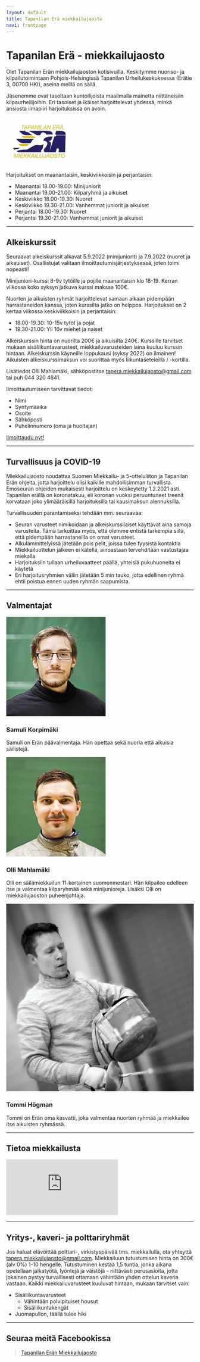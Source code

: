 ```yaml
---
layout: default
title: Tapanilan Erä miekkailujaosto
navi: frontpage
---
```


# Tapanilan Erä - miekkailujaosto

Olet Tapanilan Erän miekkailujaoston kotisivuilla. Keskitymme nuoriso- ja kilpailutoimintaan Pohjois-Helsingissä Tapanilan Urheilukeskuksessa (Erätie 3, 00700 HKI), aseina meillä on säilä.

Jäsenemme ovat tasoltaan kuntoilijoista maailmalla mainetta niittäneisiin kilpaurheilijoihin. Eri tasoiset ja ikäiset harjoittelevat yhdessä, minkä ansiosta ilmapiiri harjoituksissa on avoin.

<img id="logo" src="img/logo_era.jpg">

Harjoitukset on maanantaisin, keskiviikkoisin ja perjantaisin:

- Maanantai 18.00-19.00: Minijuniorit
- Maanantai 19.00-21.00: Kilparyhmä ja aikuiset
- Keskiviikko 18.00-19.30: Nuoret
- Keskiviikko 19.30-21.00: Vanhemmat juniorit ja aikuiset
- Perjantai 18.00-19.30: Nuoret
- Perjantai 19.30-21.00: Vanhemmat juniorit ja aikuiset

<hr>

## Alkeiskurssit

Seuraavat alkeiskurssit alkavat 5.9.2022 (minijuniorit) ja 7.9.2022 (nuoret ja aikauiset). Osallistujat valitaan ilmoittautumisjärjestyksessä, joten toimi nopeasti!

Minijuniori-kurssi 8-9v tytöille ja pojille maanantaisin klo 18-19. Kerran viikossa koko syksyn jatkuva kurssi maksaa 100€.

Nuorten ja aikuisten ryhmät harjoittelevat samaan aikaan pidempään harrastaneiden kanssa, joten kurssilta jatko on helppoa. Harjoitukset on 2 kertaa viikossa keskiviikkoisin ja perjantaisin:

- 18.00-19.30: 10-15v tytöt ja pojat
- 19.30-21.00: Yli 16v miehet ja naiset

Alkeiskurssin hinta on nuorilta 200€ ja aikuisilta 240€. Kurssille tarvitset mukaan sisäliikuntavarusteet, miekkailuvarusteiden laina kuuluu kurssin hintaan. Alkeiskurssin käyneille loppukausi (syksy 2022) on ilmainen! Aikuisten alkeiskurssimaksun voi suorittaa myös liikuntaseteleillä / -kortilla.

Lisätiedot Olli Mahlamäki, sähköpostitse [tapera.miekkailujaosto@gmail.com](mailto:tapera.miekkailujaosto@gmail.com) tai puh 044 320 4841.

Ilmoittautumiseen tarvittavat tiedot:

- Nimi
- Syntymäaika
- Osoite
- Sähköposti
- Puhelinnumero (oma ja huoltajan)

<a href="https://forms.gle/h1d9gqrLmYkd1Ew49" class="register-button" role="button">Ilmoittaudu nyt!</a>

<hr>

## Turvallisuus ja COVID-19

Miekkailujaosto noudattaa Suomen Miekkailu- ja 5-otteluliiton ja Tapanilan Erän ohjeita, jotta harjoittelu olisi kaikille mahdollisimman turvallista.
Emoseuran ohjeiden mukaisesti harjoittelu on keskeytetty 1.2.2021 asti. Tapanilan erällä on koronatakuu, eli koronan vuoksi peruuntuneet treenit korvataan
joko ylimääräisillä harjoituksilla tai kausimaksun alennuksilla.

Turvallisuuden parantamiseksi tehdään mm. seuraavaa:

- Seuran varusteet nimikoidaan ja alkeiskurssilaiset käyttävät aina samoja varusteita. Tämä tarkoittaa myös, että olemme entistä tarkempia siitä, että pidempään harrastaneilla on omat varusteet.
- Alkulämmittelyissä jätetään pois pelit, joissa tulee fyysistä kontaktia
- Miekkailuottelun jälkeen ei kätellä, ainoastaan tervehditään vastustajaa miekalla
- Harjoituksiin tullaan urheiluvaatteet päällä, yhteisiä pukuhuoneita ei käytetä
- Eri harjoitusryhmien väliin jätetään 5 min tauko, jotta edellinen ryhmä ehtii poistua ennen uuden ryhmän saapumista.

<hr>

## Valmentajat

<div class="coach">
    <img src="img/samuli.jpg">
    <h3>Samuli Korpimäki</h3>

Samuli on Erän päävalmentaja. Hän opettaa sekä nuoria että aikuisia säilistejä.

</div>

<div class="coach">
    <img src="img/olli.jpg">
    <h3>Olli Mahlamäki</h3>

Olli on säilämiekkailun 11-kertainen suomenmestari. Hän kilpailee edelleen itse ja valmentaa kilparyhmää sekä minijunioreja. Lisäksi Olli on miekkailujaoston puheenjohtaja.

</div>

<div class="coach">
    <img src="img/tommi.jpg">
    <h3>Tommi Högman</h3>

Tommi on Erän oma kasvatti, joka valmentaa nuorten ryhmää ja miekkailee itse aikuisten ryhmässä.

</div>

<hr>

## Tietoa miekkailusta

<div class="youtube">
    <iframe src="https://www.youtube.com/embed/nFLRsasWPwo" frameborder="0" allow="accelerometer; autoplay; encrypted-media; gyroscope; picture-in-picture fullscreen" allowfullscreen></iframe>
</div>

<hr>

## Yritys-, kaveri- ja polttariryhmät

Jos haluat elävöittää polttari-, virkistyspäivää tms. miekkailulla, ota yhteyttä [tapera.miekkailujaosto@gmail.com](mailto:tapera.miekkailujaosto@gmail.com). Miekkailuun tutustumisen hinta on 300€ (alv 0%) 1-10 hengelle. Tutustuminen kestää 1,5 tuntia, jonka aikana opetellaan jalkatyötä, lyöntejä ja väistöjä - riittävästi perusasioita, jotta jokainen pystyy turvallisesti ottamaan vähintään yhden ottelun kaveria vastaan. Kaikki miekkailuvarusteet kuuluvat hintaan, mukaan tarvitset vain:

- Sisäliikuntavarusteet
  - Vähintään polvipituiset housut
  - Sisäliikuntakengät
- Juomapullon, täällä tulee hiki

<hr>

## Seuraa meitä Facebookissa

<div id="fb-root"></div>
<script>(function(d, s, id) {
  var js, fjs = d.getElementsByTagName(s)[0];
  if (d.getElementById(id)) return;
  js = d.createElement(s); js.id = id;
  js.src = "//connect.facebook.net/fi_FI/sdk.js#xfbml=1&version=v2.5&appId=1374730552759931";
  fjs.parentNode.insertBefore(js, fjs);
}(document, 'script', 'facebook-jssdk'));</script>

<div class="fb-page" data-href="https://www.facebook.com/eramiekkailu" data-tabs="timeline" data-width="500" data-height="750" data-small-header="false" data-adapt-container-width="true" data-hide-cover="false" data-show-facepile="true"><div class="fb-xfbml-parse-ignore"><blockquote cite="https://www.facebook.com/eramiekkailu"><a href="https://www.facebook.com/eramiekkailu">Tapanilan Erän Miekkailujaosto</a></blockquote></div></div>
